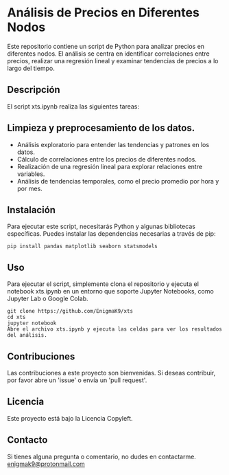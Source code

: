 # Análisis de Precios en Diferentes Nodos
Este repositorio contiene un script de Python para analizar precios en diferentes nodos. El análisis se centra en identificar correlaciones entre precios, realizar una regresión lineal y examinar tendencias de precios a lo largo del tiempo.

## Descripción
El script xts.ipynb realiza las siguientes tareas:

## Limpieza y preprocesamiento de los datos.
- Análisis exploratorio para entender las tendencias y patrones en los datos.
- Cálculo de correlaciones entre los precios de diferentes nodos.
- Realización de una regresión lineal para explorar relaciones entre variables.
- Análisis de tendencias temporales, como el precio promedio por hora y por mes.

## Instalación

Para ejecutar este script, necesitarás Python y algunas bibliotecas específicas. Puedes instalar las dependencias necesarias a través de pip:

```
pip install pandas matplotlib seaborn statsmodels
```

## Uso
Para ejecutar el script, simplemente clona el repositorio y ejecuta el notebook xts.ipynb en un entorno que soporte Jupyter Notebooks, como Jupyter Lab o Google Colab.

```
git clone https://github.com/EnigmaK9/xts
cd xts
jupyter notebook
Abre el archivo xts.ipynb y ejecuta las celdas para ver los resultados del análisis.
```

## Contribuciones
Las contribuciones a este proyecto son bienvenidas. Si deseas contribuir, por favor abre un 'issue' o envía un 'pull request'.

## Licencia
Este proyecto está bajo la Licencia Copyleft.

## Contacto
Si tienes alguna pregunta o comentario, no dudes en contactarme.
enigmak9@protonmail.com
